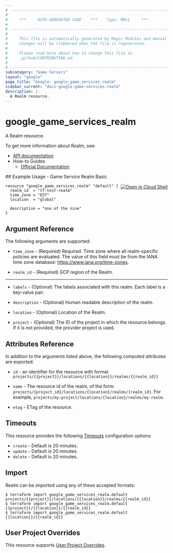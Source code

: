 ```yaml
---
# ----------------------------------------------------------------------------
#
#     ***     AUTO GENERATED CODE    ***    Type: MMv1     ***
#
# ----------------------------------------------------------------------------
#
#     This file is automatically generated by Magic Modules and manual
#     changes will be clobbered when the file is regenerated.
#
#     Please read more about how to change this file in
#     .github/CONTRIBUTING.md.
#
# ----------------------------------------------------------------------------
subcategory: "Game Servers"
layout: "google"
page_title: "Google: google_game_services_realm"
sidebar_current: "docs-google-game-services-realm"
description: |-
  A Realm resource.
---
```


# google\_game\_services\_realm

A Realm resource.

To get more information about Realm, see:

* [API documentation](https://cloud.google.com/game-servers/docs/reference/rest/v1beta/projects.locations.realms)
* How-to Guides
    * [Official Documentation](https://cloud.google.com/game-servers/docs)

<div class = "oics-button" style="float: right; margin: 0 0 -15px">
  <a href="https://console.cloud.google.com/cloudshell/open?cloudshell_git_repo=https%3A%2F%2Fgithub.com%2Fterraform-google-modules%2Fdocs-examples.git&cloudshell_working_dir=game_service_realm_basic&cloudshell_image=gcr.io%2Fgraphite-cloud-shell-images%2Fterraform%3Alatest&open_in_editor=main.tf&cloudshell_print=.%2Fmotd&cloudshell_tutorial=.%2Ftutorial.md" target="_blank">
    <img alt="Open in Cloud Shell" src="//gstatic.com/cloudssh/images/open-btn.svg" style="max-height: 44px; margin: 32px auto; max-width: 100%;">
  </a>
</div>
## Example Usage - Game Service Realm Basic


```hcl
resource "google_game_services_realm" "default" {
  realm_id  = "tf-test-realm"
  time_zone = "EST"
  location  = "global"

  description = "one of the nine"
}
```

## Argument Reference

The following arguments are supported:


* `time_zone` -
  (Required)
  Required. Time zone where all realm-specific policies are evaluated. The value of
  this field must be from the IANA time zone database:
  https://www.iana.org/time-zones.

* `realm_id` -
  (Required)
  GCP region of the Realm.


- - -


* `labels` -
  (Optional)
  The labels associated with this realm. Each label is a key-value pair.

* `description` -
  (Optional)
  Human readable description of the realm.

* `location` -
  (Optional)
  Location of the Realm.

* `project` - (Optional) The ID of the project in which the resource belongs.
    If it is not provided, the provider project is used.


## Attributes Reference

In addition to the arguments listed above, the following computed attributes are exported:

* `id` - an identifier for the resource with format `projects/{{project}}/locations/{{location}}/realms/{{realm_id}}`

* `name` -
  The resource id of the realm, of the form:
  `projects/{project_id}/locations/{location}/realms/{realm_id}`. For
  example, `projects/my-project/locations/{location}/realms/my-realm`.

* `etag` -
  ETag of the resource.


## Timeouts

This resource provides the following
[Timeouts](/docs/configuration/resources.html#timeouts) configuration options:

- `create` - Default is 20 minutes.
- `update` - Default is 20 minutes.
- `delete` - Default is 20 minutes.

## Import


Realm can be imported using any of these accepted formats:

```
$ terraform import google_game_services_realm.default projects/{{project}}/locations/{{location}}/realms/{{realm_id}}
$ terraform import google_game_services_realm.default {{project}}/{{location}}/{{realm_id}}
$ terraform import google_game_services_realm.default {{location}}/{{realm_id}}
```

## User Project Overrides

This resource supports [User Project Overrides](https://www.terraform.io/docs/providers/google/guides/provider_reference.html#user_project_override).
